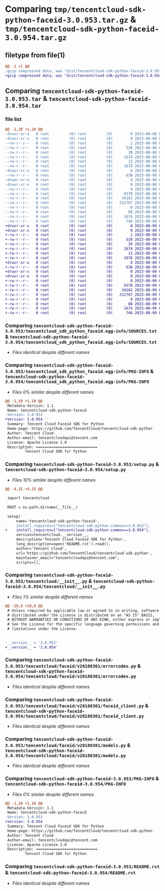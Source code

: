 # Comparing `tmp/tencentcloud-sdk-python-faceid-3.0.953.tar.gz` & `tmp/tencentcloud-sdk-python-faceid-3.0.954.tar.gz`

## filetype from file(1)

```diff
@@ -1 +1 @@
-gzip compressed data, was "dist/tencentcloud-sdk-python-faceid-3.0.953.tar", last modified: Tue Aug  8 00:25:10 2023, max compression
+gzip compressed data, was "dist/tencentcloud-sdk-python-faceid-3.0.954.tar", last modified: Wed Aug  9 00:25:17 2023, max compression
```

## Comparing `tencentcloud-sdk-python-faceid-3.0.953.tar` & `tencentcloud-sdk-python-faceid-3.0.954.tar`

### file list

```diff
@@ -1,20 +1,20 @@
-drwxr-xr-x   0 root         (0) root         (0)        0 2023-08-08 00:25:10.000000 tencentcloud-sdk-python-faceid-3.0.953/
-drwxr-xr-x   0 root         (0) root         (0)        0 2023-08-08 00:25:10.000000 tencentcloud-sdk-python-faceid-3.0.953/tencentcloud_sdk_python_faceid.egg-info/
--rw-r--r--   0 root         (0) root         (0)        1 2023-08-08 00:25:10.000000 tencentcloud-sdk-python-faceid-3.0.953/tencentcloud_sdk_python_faceid.egg-info/dependency_links.txt
--rw-r--r--   0 root         (0) root         (0)      528 2023-08-08 00:25:10.000000 tencentcloud-sdk-python-faceid-3.0.953/tencentcloud_sdk_python_faceid.egg-info/SOURCES.txt
--rw-r--r--   0 root         (0) root         (0)       39 2023-08-08 00:25:10.000000 tencentcloud-sdk-python-faceid-3.0.953/tencentcloud_sdk_python_faceid.egg-info/requires.txt
--rw-r--r--   0 root         (0) root         (0)     1674 2023-08-08 00:25:10.000000 tencentcloud-sdk-python-faceid-3.0.953/tencentcloud_sdk_python_faceid.egg-info/PKG-INFO
--rw-r--r--   0 root         (0) root         (0)       13 2023-08-08 00:25:10.000000 tencentcloud-sdk-python-faceid-3.0.953/tencentcloud_sdk_python_faceid.egg-info/top_level.txt
--rw-r--r--   0 root         (0) root         (0)     1078 2023-08-08 00:25:10.000000 tencentcloud-sdk-python-faceid-3.0.953/setup.py
-drwxr-xr-x   0 root         (0) root         (0)        0 2023-08-08 00:25:10.000000 tencentcloud-sdk-python-faceid-3.0.953/tencentcloud/
--rw-r--r--   0 root         (0) root         (0)      630 2023-08-08 00:25:10.000000 tencentcloud-sdk-python-faceid-3.0.953/tencentcloud/__init__.py
-drwxr-xr-x   0 root         (0) root         (0)        0 2023-08-08 00:25:10.000000 tencentcloud-sdk-python-faceid-3.0.953/tencentcloud/faceid/
-drwxr-xr-x   0 root         (0) root         (0)        0 2023-08-08 00:25:10.000000 tencentcloud-sdk-python-faceid-3.0.953/tencentcloud/faceid/v20180301/
--rw-r--r--   0 root         (0) root         (0)        0 2023-08-08 00:25:10.000000 tencentcloud-sdk-python-faceid-3.0.953/tencentcloud/faceid/v20180301/__init__.py
--rw-r--r--   0 root         (0) root         (0)     9370 2023-08-08 00:25:10.000000 tencentcloud-sdk-python-faceid-3.0.953/tencentcloud/faceid/v20180301/errorcodes.py
--rw-r--r--   0 root         (0) root         (0)    34162 2023-08-08 00:25:10.000000 tencentcloud-sdk-python-faceid-3.0.953/tencentcloud/faceid/v20180301/faceid_client.py
--rw-r--r--   0 root         (0) root         (0)   212767 2023-08-08 00:25:10.000000 tencentcloud-sdk-python-faceid-3.0.953/tencentcloud/faceid/v20180301/models.py
--rw-r--r--   0 root         (0) root         (0)        0 2023-08-08 00:25:10.000000 tencentcloud-sdk-python-faceid-3.0.953/tencentcloud/faceid/__init__.py
--rw-r--r--   0 root         (0) root         (0)       88 2023-08-08 00:25:10.000000 tencentcloud-sdk-python-faceid-3.0.953/setup.cfg
--rw-r--r--   0 root         (0) root         (0)     1674 2023-08-08 00:25:10.000000 tencentcloud-sdk-python-faceid-3.0.953/PKG-INFO
--rw-r--r--   0 root         (0) root         (0)      746 2023-08-08 00:25:10.000000 tencentcloud-sdk-python-faceid-3.0.953/README.rst
+drwxr-xr-x   0 root         (0) root         (0)        0 2023-08-09 00:25:17.000000 tencentcloud-sdk-python-faceid-3.0.954/
+drwxr-xr-x   0 root         (0) root         (0)        0 2023-08-09 00:25:17.000000 tencentcloud-sdk-python-faceid-3.0.954/tencentcloud_sdk_python_faceid.egg-info/
+-rw-r--r--   0 root         (0) root         (0)        1 2023-08-09 00:25:17.000000 tencentcloud-sdk-python-faceid-3.0.954/tencentcloud_sdk_python_faceid.egg-info/dependency_links.txt
+-rw-r--r--   0 root         (0) root         (0)      528 2023-08-09 00:25:17.000000 tencentcloud-sdk-python-faceid-3.0.954/tencentcloud_sdk_python_faceid.egg-info/SOURCES.txt
+-rw-r--r--   0 root         (0) root         (0)       39 2023-08-09 00:25:17.000000 tencentcloud-sdk-python-faceid-3.0.954/tencentcloud_sdk_python_faceid.egg-info/requires.txt
+-rw-r--r--   0 root         (0) root         (0)     1674 2023-08-09 00:25:17.000000 tencentcloud-sdk-python-faceid-3.0.954/tencentcloud_sdk_python_faceid.egg-info/PKG-INFO
+-rw-r--r--   0 root         (0) root         (0)       13 2023-08-09 00:25:17.000000 tencentcloud-sdk-python-faceid-3.0.954/tencentcloud_sdk_python_faceid.egg-info/top_level.txt
+-rw-r--r--   0 root         (0) root         (0)     1078 2023-08-09 00:25:17.000000 tencentcloud-sdk-python-faceid-3.0.954/setup.py
+drwxr-xr-x   0 root         (0) root         (0)        0 2023-08-09 00:25:17.000000 tencentcloud-sdk-python-faceid-3.0.954/tencentcloud/
+-rw-r--r--   0 root         (0) root         (0)      630 2023-08-09 00:25:17.000000 tencentcloud-sdk-python-faceid-3.0.954/tencentcloud/__init__.py
+drwxr-xr-x   0 root         (0) root         (0)        0 2023-08-09 00:25:17.000000 tencentcloud-sdk-python-faceid-3.0.954/tencentcloud/faceid/
+drwxr-xr-x   0 root         (0) root         (0)        0 2023-08-09 00:25:17.000000 tencentcloud-sdk-python-faceid-3.0.954/tencentcloud/faceid/v20180301/
+-rw-r--r--   0 root         (0) root         (0)        0 2023-08-09 00:25:17.000000 tencentcloud-sdk-python-faceid-3.0.954/tencentcloud/faceid/v20180301/__init__.py
+-rw-r--r--   0 root         (0) root         (0)     9370 2023-08-09 00:25:17.000000 tencentcloud-sdk-python-faceid-3.0.954/tencentcloud/faceid/v20180301/errorcodes.py
+-rw-r--r--   0 root         (0) root         (0)    34162 2023-08-09 00:25:17.000000 tencentcloud-sdk-python-faceid-3.0.954/tencentcloud/faceid/v20180301/faceid_client.py
+-rw-r--r--   0 root         (0) root         (0)   212767 2023-08-09 00:25:17.000000 tencentcloud-sdk-python-faceid-3.0.954/tencentcloud/faceid/v20180301/models.py
+-rw-r--r--   0 root         (0) root         (0)        0 2023-08-09 00:25:17.000000 tencentcloud-sdk-python-faceid-3.0.954/tencentcloud/faceid/__init__.py
+-rw-r--r--   0 root         (0) root         (0)       88 2023-08-09 00:25:17.000000 tencentcloud-sdk-python-faceid-3.0.954/setup.cfg
+-rw-r--r--   0 root         (0) root         (0)     1674 2023-08-09 00:25:17.000000 tencentcloud-sdk-python-faceid-3.0.954/PKG-INFO
+-rw-r--r--   0 root         (0) root         (0)      746 2023-08-09 00:25:17.000000 tencentcloud-sdk-python-faceid-3.0.954/README.rst
```

### Comparing `tencentcloud-sdk-python-faceid-3.0.953/tencentcloud_sdk_python_faceid.egg-info/SOURCES.txt` & `tencentcloud-sdk-python-faceid-3.0.954/tencentcloud_sdk_python_faceid.egg-info/SOURCES.txt`

 * *Files identical despite different names*

### Comparing `tencentcloud-sdk-python-faceid-3.0.953/tencentcloud_sdk_python_faceid.egg-info/PKG-INFO` & `tencentcloud-sdk-python-faceid-3.0.954/tencentcloud_sdk_python_faceid.egg-info/PKG-INFO`

 * *Files 0% similar despite different names*

```diff
@@ -1,10 +1,10 @@
 Metadata-Version: 1.1
 Name: tencentcloud-sdk-python-faceid
-Version: 3.0.953
+Version: 3.0.954
 Summary: Tencent Cloud Faceid SDK for Python
 Home-page: https://github.com/TencentCloud/tencentcloud-sdk-python
 Author: Tencent Cloud
 Author-email: tencentcloudapi@tencent.com
 License: Apache License 2.0
 Description: ============================
         Tencent Cloud SDK for Python
```

### Comparing `tencentcloud-sdk-python-faceid-3.0.953/setup.py` & `tencentcloud-sdk-python-faceid-3.0.954/setup.py`

 * *Files 10% similar despite different names*

```diff
@@ -4,15 +4,15 @@
 
 import tencentcloud
 
 ROOT = os.path.dirname(__file__)
 
 setup(
     name='tencentcloud-sdk-python-faceid',
-    install_requires=["tencentcloud-sdk-python-common==3.0.953"],
+    install_requires=["tencentcloud-sdk-python-common==3.0.954"],
     version=tencentcloud.__version__,
     description='Tencent Cloud Faceid SDK for Python',
     long_description=open('README.rst').read(),
     author='Tencent Cloud',
     url='https://github.com/TencentCloud/tencentcloud-sdk-python',
     maintainer_email="tencentcloudapi@tencent.com",
     scripts=[],
```

### Comparing `tencentcloud-sdk-python-faceid-3.0.953/tencentcloud/__init__.py` & `tencentcloud-sdk-python-faceid-3.0.954/tencentcloud/__init__.py`

 * *Files 1% similar despite different names*

```diff
@@ -10,8 +10,8 @@
 # Unless required by applicable law or agreed to in writing, software
 # distributed under the License is distributed on an "AS IS" BASIS,
 # WITHOUT WARRANTIES OR CONDITIONS OF ANY KIND, either express or implied.
 # See the License for the specific language governing permissions and
 # limitations under the License.
 
 
-__version__ = '3.0.953'
+__version__ = '3.0.954'
```

### Comparing `tencentcloud-sdk-python-faceid-3.0.953/tencentcloud/faceid/v20180301/errorcodes.py` & `tencentcloud-sdk-python-faceid-3.0.954/tencentcloud/faceid/v20180301/errorcodes.py`

 * *Files identical despite different names*

### Comparing `tencentcloud-sdk-python-faceid-3.0.953/tencentcloud/faceid/v20180301/faceid_client.py` & `tencentcloud-sdk-python-faceid-3.0.954/tencentcloud/faceid/v20180301/faceid_client.py`

 * *Files identical despite different names*

### Comparing `tencentcloud-sdk-python-faceid-3.0.953/tencentcloud/faceid/v20180301/models.py` & `tencentcloud-sdk-python-faceid-3.0.954/tencentcloud/faceid/v20180301/models.py`

 * *Files identical despite different names*

### Comparing `tencentcloud-sdk-python-faceid-3.0.953/PKG-INFO` & `tencentcloud-sdk-python-faceid-3.0.954/PKG-INFO`

 * *Files 0% similar despite different names*

```diff
@@ -1,10 +1,10 @@
 Metadata-Version: 1.1
 Name: tencentcloud-sdk-python-faceid
-Version: 3.0.953
+Version: 3.0.954
 Summary: Tencent Cloud Faceid SDK for Python
 Home-page: https://github.com/TencentCloud/tencentcloud-sdk-python
 Author: Tencent Cloud
 Author-email: tencentcloudapi@tencent.com
 License: Apache License 2.0
 Description: ============================
         Tencent Cloud SDK for Python
```

### Comparing `tencentcloud-sdk-python-faceid-3.0.953/README.rst` & `tencentcloud-sdk-python-faceid-3.0.954/README.rst`

 * *Files identical despite different names*

